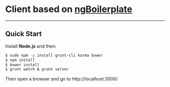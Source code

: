 # Client based on [ngBoilerplate](http://joshdmiller.github.com/ng-boilerplate)

***

## Quick Start

Install **Node.js** and then:

```sh
$ sudo npm -g install grunt-cli karma bower
$ npm install
$ bower install
$ grunt watch & grunt server
```

Then open a browser and go to http://localhost:3000/


